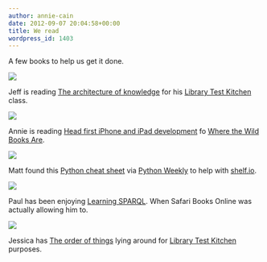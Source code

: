 ```yaml
---
author: annie-cain
date: 2012-09-07 20:04:58+00:00
title: We read
wordpress_id: 1403
---
```


A few books to help us get it done.

[![](https://lil-blog-media.s3.amazonaws.com/2012/09/jeff-e1347046948836.jpg)](https://lil-blog-media.s3.amazonaws.com/2012/09/jeff.jpg)

Jeff is reading [The architecture of knowledge](http://holliscatalog.harvard.edu/?itemid=%7Clibrary/m/aleph%7C012542215) for his [Library Test Kitchen](http://librarytestkitchen.org) class.

[![](https://lil-blog-media.s3.amazonaws.com/2012/09/book-e1347048068813.jpg)](https://lil-blog-media.s3.amazonaws.com/2012/09/book.jpg)

Annie is reading [Head first iPhone and iPad development](http://holliscatalog.harvard.edu/?itemid=%7Clibrary/m/aleph%7C012835391) fo [Where the Wild Books Are](http://osc.hul.harvard.edu/liblab/proj/where-wild-books-are).

[![](https://lil-blog-media.s3.amazonaws.com/2012/09/cheat-e1347048109520.jpg)](https://lil-blog-media.s3.amazonaws.com/2012/09/cheat.jpg)

Matt found this [Python cheat sheet](https://docs.google.com/file/d/0B9VT_L2CDnKvODYyNTc5NjktYmMyOC00NDFkLTliNTctMzQzMTAzYjUyYmYy/view?pli=1&sle=true&utm_source=Python+Weekly+Newsletter&utm_campaign=ef912bb48d-Python_Weekly_Issue_51_September_6_2012&utm_medium=email) via [Python Weekly](http://www.pythonweekly.com/) to help with [shelf.io](http://shelf.io/).

[![](https://lil-blog-media.s3.amazonaws.com/2012/09/sparql-e1347048127267.jpg)](https://lil-blog-media.s3.amazonaws.com/2012/09/sparql.jpg)

Paul has been enjoying [Learning SPARQL](http://holliscatalog.harvard.edu/?itemid=%7Clibrary/m/aleph%7C012992031). When Safari Books Online was actually allowing him to.

[![](https://lil-blog-media.s3.amazonaws.com/2012/09/order-e1347048649744.jpg)](https://lil-blog-media.s3.amazonaws.com/2012/09/order.jpg)

Jessica has [The order of things](http://holliscatalog.harvard.edu/?itemid=%7Clibrary/m/aleph%7C008884487) lying around for [Library Test Kitchen](http://librarytestkitchen.org) purposes.

